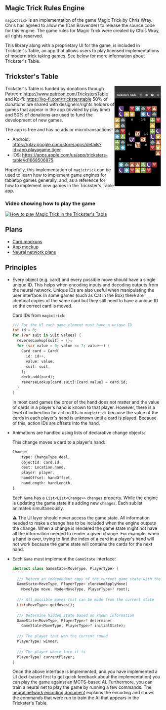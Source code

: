 ## Magic Trick Rules Engine

`magictrick` is an implementation of the game Magic Trick by Chris Wray. Chris has agreed to allow me (Dan Bravender) to release the source code for this engine. The game rules for Magic Trick were created by Chris Wray, all rights reserved.

This library along with a proprietary UI for the game, is included in Trickster's Table, an app that allows users to play licensed implementations of modern trick taking games. See below for more information about Trickster's Table.

## Trickster's Table

<img src="screenshots/screenshot01.png" width="150px" align="right"/>

Trickster's Table is funded by donations through Patreon: https://www.patreon.com/TrickstersTable and Ko-fi: https://ko-fi.com/tricksterstable 50% of donations are shared with designers/rights holders of games that appear in the app (divided by play time) and 50% of donations are used to fund the development of new games.

The app is free and has no ads or microtransactions!

* Android: https://play.google.com/store/apps/details?id=app.playagame.tiger
* iOS: https://apps.apple.com/us/app/tricksters-table/id1668506875

Hopefully, this implementation of `magictrick` can be used to learn how to implement game engines for tabletop games generally, and, as a reference for how to implement new games in the Trickster's Table app.

### Video showing how to play the game ###

[![How to play Magic Trick in the Trickster's Table](https://img.youtube.com/vi/2ZCy9f9_5vs/0.jpg)](https://www.youtube.com/watch?v=2ZCy9f9_5vs "How to play Magic Trick in the Trickster&#39;s Table app")

## Plans

* [Card mockups](planning/magictrick-mockups.svg)
* [App mockup](planning/horizontal-magic-trick.png)
* [Neural network plans](planning/neural-network.md)

## Principles

* Every object (e.g. card) and every possible move should have a single unique ID. This helps when encoding inputs and decoding outputs from the neural network. Unique IDs are also useful when manipulating the user interface. In some games (such as Cat in the Box) there are identical copies of the same card but they still need to have a unique ID so the correct card is moved.

    Card IDs from `magictrick`:
    ```dart
    /// For the UI each game element must have a unique ID
    int id = 0;
    for (var suit in Suit.values) {
      reverseLookup[suit] = {};
      for (var value = 0; value <= 7; value++) {
        Card card = Card(
          id: id++,
          value: value,
          suit: suit,
        );
        deck.add(card);
        reverseLookup[card.suit]![card.value] = card.id;
      }
    }
    ```

    In most card games the order of the hand does not matter and the value of cards in a player's hand is known to that player. However, there is a level of indirection for action IDs in `magictrick` because the value of the cards in each player's hand is unknown until a card is played. Because of this, action IDs are offsets into the hand.

* Animations are handled using lists of declarative change objects:

    This change moves a card to a player's hand:

    ```dart
    Change(
        type: ChangeType.deal,
        objectId: card.id,
        dest: Location.hand,
        player: player,
        handOffset: handOffset,
        handLength: handLength,
    )
    ```

    Each `Game` has a `List<List<Change>>` `changes` property. While the engine is updating the game state it's adding new `changes`. Each sublist animates simultaneously.

    ⚠️ The UI layer should never access the game state. All information needed to make a change has to be included when the engine outputs the change. When a change is rendered the game state might not have all the information needed to render a given change. For example, when a hand is over, trying to find the index of a card in a player's hand will not work because the game state will contains the cards for the next hand.

* Each `Game` must implement the `GameState` interface:

    ```dart
    abstract class GameState<MoveType, PlayerType> {

      /// Return an independent copy of the current game state with the selected move applied
      GameState<MoveType, PlayerType> cloneAndApplyMove(
        MoveType move, Node<MoveType, PlayerType>? root);

      /// All possible moves that can be made from the current state
      List<MoveType> getMoves();

      /// Determine hidden state based on known information
      GameState<MoveType, PlayerType>? determine(
        GameState<MoveType, PlayerType>? initialState);

      /// The player that won the current round
      PlayerType? winner;

      /// The player whose turn it is
      PlayerType? currentPlayer;
    }

    ```
    Once the above interface is implemented, and you have implemented a UI (text-based first to get quick feedback about the implementation) you can play the game against an MCTS-based AI. Furthermore, you can train a neural net to play the game by running a few commands. The [neural network encoding document](planning/neural-network.md) explains the encoding and shows the commands that were run to train the AI that appears in the Trickster's Table.
